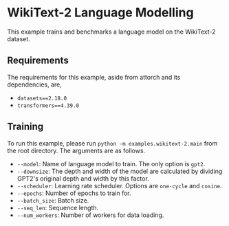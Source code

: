 # WikiText-2 Language Modelling

This example trains and benchmarks a language model on the WikiText-2 dataset.

## Requirements

The requirements for this example, aside from attorch and its dependencies, are,

* ```datasets==2.18.0```
* ```transformers==4.39.0```

## Training

To run this example, please run ```python -m examples.wikitext-2.main``` from the root directory. The arguments are as follows.

* ```--model```: Name of language model to train. The only option is ```gpt2```.
* `--downsize`: The depth and width of the model are calculated by dividing GPT2's original depth and width by this factor.
* ```--scheduler```: Learning rate scheduler. Options are `one-cycle` and `cosine`.
* ```--epochs```: Number of epochs to train for.
* ```--batch_size```: Batch size.
* ```--seq_len```: Sequence length.
* ```--num_workers```: Number of workers for data loading.
